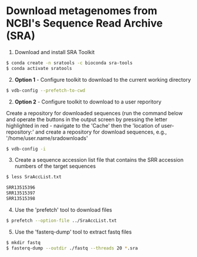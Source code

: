 # Download metagenomes from NCBI's Sequence Read Archive (SRA)

1. Download and install SRA Toolkit 

```bash
$ conda create -n sratools -c bioconda sra-tools
$ conda activate sratools
```

2. **Option 1** - Configure toolkit to download to the current working directory

```bash
$ vdb-config --prefetch-to-cwd
```

2. **Option 2** - Configure toolkit to download to a user reporitory

Create a repository for downloaded sequences (run the command below and operate the buttons in the output screen by pressing the letter highlighted in red - navigate to the 'Cache' then the 'location of user-repository:' and create a repository for download sequences, e.g., '/home/user.name/sradownloads'

```bash
$ vdb-config -i
```

3. Create a sequence accession list file that contains the SRR accession numbers of the target sequences

```bash
$ less SraAccList.txt

SRR13515396	
SRR13515397	
SRR13515398	
```

4. Use the 'prefetch' tool to download files

```bash
$ prefetch --option-file ../SraAccList.txt
```

5. Use the 'fasterq-dump' tool to extract fastq files

```bash
$ mkdir fastq
$ fasterq-dump --outdir ./fastq --threads 20 *.sra
```
